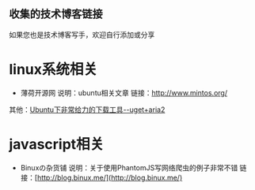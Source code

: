 收集的技术博客链接
-----------------

如果您也是技术博客写手，欢迎自行添加或分享

# linux系统相关

* 薄荷开源网
说明：ubuntu相关文章
链接：http://www.mintos.org/

其他：[Ubuntu下非常给力的下载工具--uget+aria2](http://burner1024.blog.163.com/blog/static/17447800420126191858424/) 
 
# javascript相关

* Binuxの杂货铺
说明：关于使用PhantomJS写网络爬虫的例子非常不错
链接：[http://blog.binux.me/](http://blog.binux.me/)